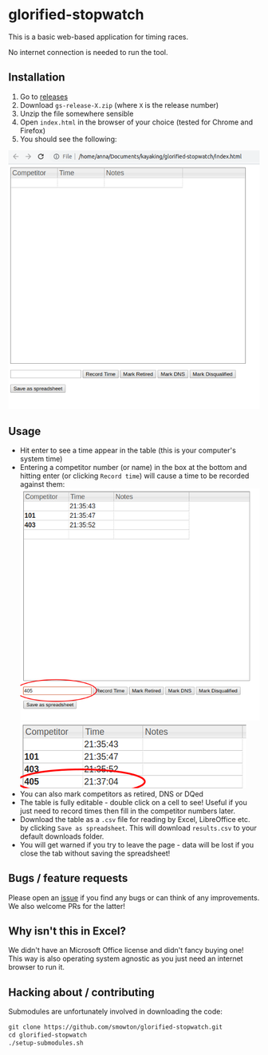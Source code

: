# glorified-stopwatch

This is a basic web-based application for timing races. 

No internet connection is needed to run the tool. 

## Installation

1. Go to [releases](https://github.com/smowton/glorified-stopwatch/releases/latest)
2. Download `gs-release-X.zip` (where `X` is the release number)
3. Unzip the file somewhere sensible
4. Open `index.html` in the browser of your choice (tested for Chrome and Firefox)
5. You should see the following:

![](img/main_page.png)

## Usage

* Hit enter to see a time appear in the table (this is your computer's system time)
* Entering a competitor number (or name) in the box at the bottom and hitting enter (or clicking `Record time`) will cause a time to be recorded against them:
![](img/demo1.png)
![](img/demo2.png)
* You can also mark competitors as retired, DNS or DQed
* The table is fully editable - double click on a cell to see! Useful if you just need to record times then fill in the competitor numbers later.
* Download the table as a `.csv` file for reading by Excel, LibreOffice etc. by clicking `Save as spreadsheet`. This will download `results.csv` to your default downloads folder.
* You will get warned if you try to leave the page - data will be lost if you close the tab without saving the spreadsheet!

## Bugs / feature requests

Please open an [issue](https://github.com/smowton/glorified-stopwatch/issues) if you find any bugs or can think of any improvements. We also welcome PRs for the latter! 

## Why isn't this in Excel? 

We didn't have an Microsoft Office license and didn't fancy buying one! This way is also operating system agnostic as you just need an internet browser to run it. 

## Hacking about / contributing

Submodules are unfortunately involved in downloading the code:
```
git clone https://github.com/smowton/glorified-stopwatch.git
cd glorified-stopwatch
./setup-submodules.sh
````
